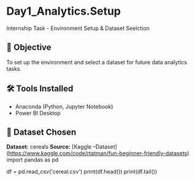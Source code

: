 # Day1_Analytics.Setup
Internship Task - Environment Setup & Dataset Seelction
## 📘 Objective
To set up the environment and select a dataset for
future data analytics tasks.
## 🛠 Tools Installed
- Anaconda (Python, Jupyter Notebook)
- Power BI Desktop
## 📂 Dataset Chosen
**Dataset:** cereals
**Source:** [Kaggle –Dataset]
(https://www.kaggle.com/code/rtatman/fun-beginner-friendly-datasets)
import pandas as pd

df = pd.read_csv('cereal.csv')
print(df.head())
print(df.tail())
